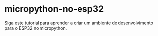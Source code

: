 # micropython-no-esp32
Siga este tutorial para aprender a criar um ambiente de desenvolvimento para o ESP32 no micropython.
